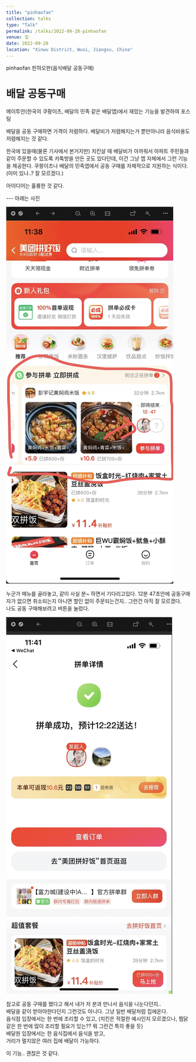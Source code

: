 ```yaml
---
title: "pinhaofan"
collection: talks
type: "Talk"
permalink: /talks/2022-09-28-pinhaofan
venue: 집
date: 2022-09-28
location: "Xinwu District, Wuxi, Jiangsu, China"
---
```


pinhaofan
핀하오판(음식배달 공동구매)

# 배달 공동구매

메이투안(한국의 쿠팡이츠, 배달의 민족 같은 배달앱)에서 
재밌는 기능을 발견하여 포스팅

배달을 공동 구매하면 가격이 저렴하다.
배달비가 저렴해지는거 뿐만아니라 음식비용도 저렴해지는 것 같다. 

한국에 있을때(물론 기사에서 본거지만)
치킨살 때 배달비가 아까워서 아파트 주민들과 같이 주문할 수 있도록 카톡방을 만든 곳도 있다던데, 이건 그냥 앱 자체에서 그런 기능을 제공한다. 쿠팡이츠나 배달의 민족앱에서 공동 구매를 자체적으로 지원하는 식이다. (이미 있나..? 잘 모르겠다.)

아이디어는 훌륭한 것 같다.

--- 아래는 사진

![](/assets/2022-09-24-11-56-15.png)

누군가 메뉴를 골라놓고, 같이 사실 분~ 하면서 기다리고있다.
12분 47초안에 공동구매자가 없으면 취소되는지 아니면 할인 없이 주문되는건지.. 그런건 아직 잘 모르겠다.  
나도 공동 구매해보려고 버튼을 눌렀다.

![](/assets/2022-09-24-11-59-45.png)

참고로 공동 구매를 했다고 해서 내가 저 분과 만나서 음식을 나눈다던지..  
배달을 같이 받아야한다던지 그런것도 아니다. 그냥 일반 배달처럼 집에온다.   
음식점 입장에서는 한 번에 조리할 수 있고,  (치킨은 적절한 예시인지 모르겠으나, 찜닭같은 한 번에 많이 조리할 필요가 있는?? 뭐 그런건 특히 좋을 듯)  
배달원 입장에서는 한 음식집에서 음식을 받고,  
거리가 멀지않은 여러 집에 배달이 가능하다.

이 기능.. 괜찮은 것 같다.








